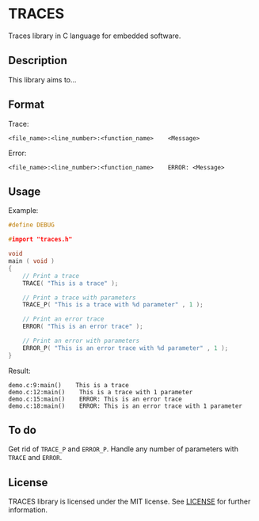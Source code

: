 # TRACES
Traces library in C language for embedded software.


## Description

This library aims to...


## Format

Trace:
```
<file_name>:<line_number>:<function_name>    <Message>
```

Error:
```
<file_name>:<line_number>:<function_name>    ERROR: <Message>
```


## Usage

Example:
```c
#define DEBUG

#import "traces.h"

void
main ( void )
{
    // Print a trace
    TRACE( "This is a trace" );

    // Print a trace with parameters
    TRACE_P( "This is a trace with %d parameter" , 1 );

    // Print an error trace
    ERROR( "This is an error trace" );

    // Print an error with parameters
    ERROR_P( "This is an error trace with %d parameter" , 1 );
}
```

Result:
```
demo.c:9:main()    This is a trace
demo.c:12:main()    This is a trace with 1 parameter
demo.c:15:main()    ERROR: This is an error trace
demo.c:18:main()    ERROR: This is an error trace with 1 parameter
```


## To do

Get rid of `TRACE_P` and `ERROR_P`. Handle any number of parameters with `TRACE` and `ERROR`.


## License

TRACES library is licensed under the MIT license. See [LICENSE](LICENSE) for further information.
